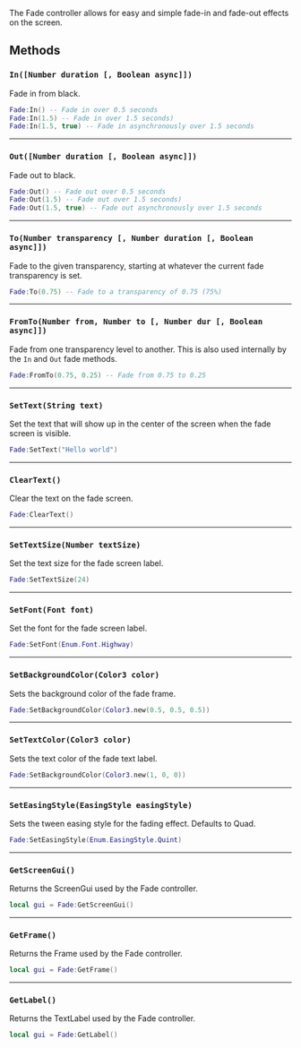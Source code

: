 The Fade controller allows for easy and simple fade-in and fade-out effects on the screen.

## Methods

### `In([Number duration [, Boolean async]])`
Fade in from black.

```lua
Fade:In() -- Fade in over 0.5 seconds
Fade:In(1.5) -- Fade in over 1.5 seconds)
Fade:In(1.5, true) -- Fade in asynchronously over 1.5 seconds
```

---------------------------

### `Out([Number duration [, Boolean async]])`
Fade out to black.

```lua
Fade:Out() -- Fade out over 0.5 seconds
Fade:Out(1.5) -- Fade out over 1.5 seconds)
Fade:Out(1.5, true) -- Fade out asynchronously over 1.5 seconds
```

---------------------------

### `To(Number transparency [, Number duration [, Boolean async]])`
Fade to the given transparency, starting at whatever the current fade transparency is set.

```lua
Fade:To(0.75) -- Fade to a transparency of 0.75 (75%)
```

---------------------------

### `FromTo(Number from, Number to [, Number dur [, Boolean async]])`
Fade from one transparency level to another. This is also used internally by the `In` and `Out` fade methods.

```lua
Fade:FromTo(0.75, 0.25) -- Fade from 0.75 to 0.25
```

---------------------------

### `SetText(String text)`
Set the text that will show up in the center of the screen when the fade screen is visible.

```lua
Fade:SetText("Hello world")
```

---------------------------

### `ClearText()`
Clear the text on the fade screen.

```lua
Fade:ClearText()
```

---------------------------

### `SetTextSize(Number textSize)`
Set the text size for the fade screen label.

```lua
Fade:SetTextSize(24)
```

---------------------------

### `SetFont(Font font)`
Set the font for the fade screen label.

```lua
Fade:SetFont(Enum.Font.Highway)
```

---------------------------

### `SetBackgroundColor(Color3 color)`
Sets the background color of the fade frame.

```lua
Fade:SetBackgroundColor(Color3.new(0.5, 0.5, 0.5))
```

---------------------------

### `SetTextColor(Color3 color)`
Sets the text color of the fade text label.

```lua
Fade:SetBackgroundColor(Color3.new(1, 0, 0))
```

---------------------------

### `SetEasingStyle(EasingStyle easingStyle)`
Sets the tween easing style for the fading effect. Defaults to Quad.

```lua
Fade:SetEasingStyle(Enum.EasingStyle.Quint)
```

---------------------------

### `GetScreenGui()`
Returns the ScreenGui used by the Fade controller.

```lua
local gui = Fade:GetScreenGui()
```

---------------------------

### `GetFrame()`
Returns the Frame used by the Fade controller.

```lua
local gui = Fade:GetFrame()
```

---------------------------

### `GetLabel()`
Returns the TextLabel used by the Fade controller.

```lua
local gui = Fade:GetLabel()
```